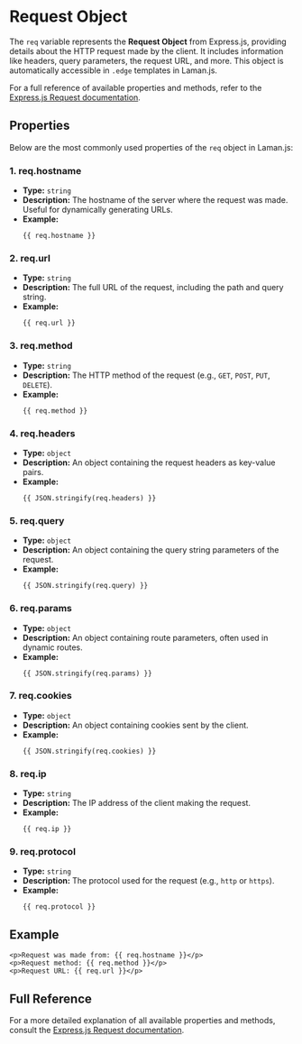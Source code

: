 # Request Object

The `req` variable represents the **Request Object** from Express.js, providing details about the HTTP request made by the client. It includes information like headers, query parameters, the request URL, and more. This object is automatically accessible in `.edge` templates in Laman.js.

For a full reference of available properties and methods, refer to the [Express.js Request documentation](https://expressjs.com/en/4x/api.html#req).

## Properties

Below are the most commonly used properties of the `req` object in Laman.js:

### 1. **req.hostname**

- **Type:** `string`
- **Description:** The hostname of the server where the request was made. Useful for dynamically generating URLs.
- **Example:**
  ```edge
  {{ req.hostname }}
  ```

### 2. **req.url**

- **Type:** `string`
- **Description:** The full URL of the request, including the path and query string.
- **Example:**
  ```edge
  {{ req.url }}
  ```

### 3. **req.method**

- **Type:** `string`
- **Description:** The HTTP method of the request (e.g., `GET`, `POST`, `PUT`, `DELETE`).
- **Example:**
  ```edge
  {{ req.method }}
  ```

### 4. **req.headers**

- **Type:** `object`
- **Description:** An object containing the request headers as key-value pairs.
- **Example:**
  ```edge
  {{ JSON.stringify(req.headers) }}
  ```

### 5. **req.query**

- **Type:** `object`
- **Description:** An object containing the query string parameters of the request.
- **Example:**
  ```edge
  {{ JSON.stringify(req.query) }}
  ```

### 6. **req.params**

- **Type:** `object`
- **Description:** An object containing route parameters, often used in dynamic routes.
- **Example:**
  ```edge
  {{ JSON.stringify(req.params) }}
  ```

### 7. **req.cookies**

- **Type:** `object`
- **Description:** An object containing cookies sent by the client.
- **Example:**
  ```edge
  {{ JSON.stringify(req.cookies) }}
  ```

### 8. **req.ip**

- **Type:** `string`
- **Description:** The IP address of the client making the request.
- **Example:**
  ```edge
  {{ req.ip }}
  ```

### 9. **req.protocol**

- **Type:** `string`
- **Description:** The protocol used for the request (e.g., `http` or `https`).
- **Example:**
  ```edge
  {{ req.protocol }}
  ```

## Example

```edge
<p>Request was made from: {{ req.hostname }}</p>
<p>Request method: {{ req.method }}</p>
<p>Request URL: {{ req.url }}</p>
```

## Full Reference

For a more detailed explanation of all available properties and methods, consult the [Express.js Request documentation](https://expressjs.com/en/4x/api.html#req).
